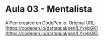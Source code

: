 # Aula 03 - Mentalista

A Pen created on CodePen.io. Original URL: [https://codepen.io/dartsqual/pen/LYxybGK](https://codepen.io/dartsqual/pen/LYxybGK).


